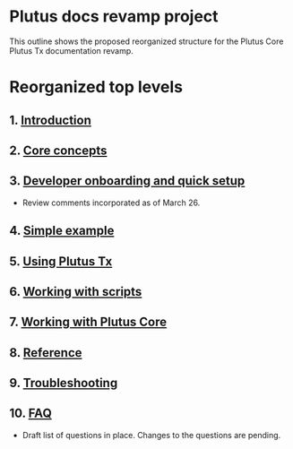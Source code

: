 # Plutus docs revamp project

This outline shows the proposed reorganized structure for the Plutus Core Plutus Tx documentation revamp. 

# Reorganized top levels

## 1. [Introduction](introduction.md)
## 2. [Core concepts](core-concepts.md)
## 3. [Developer onboarding and quick setup](dev-onboarding-quick-setup.md)
   - Review comments incorporated as of March 26. 
## 4. [Simple example](simple-example.md)
## 5. [Using Plutus Tx](using-plutus-tx.md)
## 6. [Working with scripts](working-with-scripts.md)
## 7. [Working with Plutus Core](working-with-plutus-core.md)
## 8. [Reference](reference.md)
## 9. [Troubleshooting](troubleshooting.md)
## 10. [FAQ](faq.md)
   - Draft list of questions in place. Changes to the questions are pending. 

